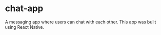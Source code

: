 # chat-app

A messaging app where users can chat with each other. This app was built using React Native.
